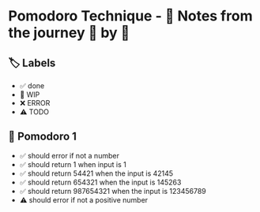 # Pomodoro Technique - 📝 Notes from the journey 🍅 by 🍅


## 🏷️ Labels

- ✅ done
- 🚧 WIP
- ❌ ERROR
- ⚠ TODO

## 🍅 Pomodoro 1

- ✅ should error if not a number
- ✅ should return 1 when input is 1
- ✅ should return 54421 when the input is 42145
- ✅ should return 654321 when the input is 145263
- ✅ should return 987654321 when the input is 123456789
- ⚠ should error if not a positive number
